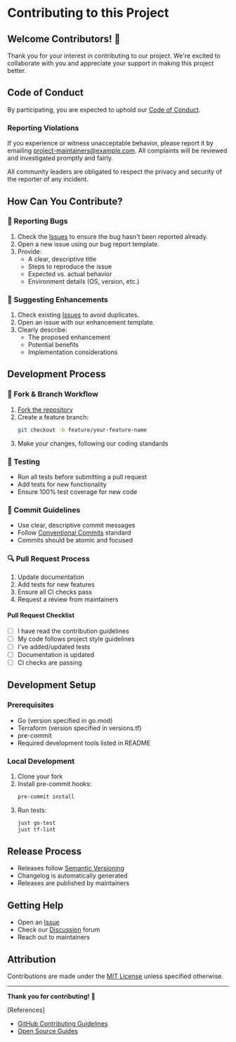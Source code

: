 # Contributing to this Project

## Welcome Contributors! 🌟

Thank you for your interest in contributing to our project. We're excited to collaborate with you and appreciate your support in making this project better.

## Code of Conduct

By participating, you are expected to uphold our [Code of Conduct](CODE_OF_CONDUCT.md).

### Reporting Violations

If you experience or witness unacceptable behavior, please report it by emailing [project-maintainers@example.com](mailto:project-maintainers@example.com). All complaints will be reviewed and investigated promptly and fairly.

All community leaders are obligated to respect the privacy and security of the reporter of any incident.

## How Can You Contribute?

### 🐛 Reporting Bugs

1. Check the [Issues](../../issues) to ensure the bug hasn't been reported already.
2. Open a new issue using our bug report template.
3. Provide:
   - A clear, descriptive title
   - Steps to reproduce the issue
   - Expected vs. actual behavior
   - Environment details (OS, version, etc.)

### 🚀 Suggesting Enhancements

1. Check existing [Issues](../../issues) to avoid duplicates.
2. Open an issue with our enhancement template.
3. Clearly describe:
   - The proposed enhancement
   - Potential benefits
   - Implementation considerations

## Development Process

### 🍴 Fork & Branch Workflow

1. [Fork the repository](../../fork)
2. Create a feature branch:
   ```bash
   git checkout -b feature/your-feature-name
   ```
3. Make your changes, following our coding standards

### 🧪 Testing

- Run all tests before submitting a pull request
- Add tests for new functionality
- Ensure 100% test coverage for new code

### 📝 Commit Guidelines

- Use clear, descriptive commit messages
- Follow [Conventional Commits](https://www.conventionalcommits.org/) standard
- Commits should be atomic and focused

### 🔍 Pull Request Process

1. Update documentation
2. Add tests for new features
3. Ensure all CI checks pass
4. Request a review from maintainers

#### Pull Request Checklist

- [ ] I have read the contribution guidelines
- [ ] My code follows project style guidelines
- [ ] I've added/updated tests
- [ ] Documentation is updated
- [ ] CI checks are passing

## Development Setup

### Prerequisites

- Go (version specified in go.mod)
- Terraform (version specified in versions.tf)
- pre-commit
- Required development tools listed in README

### Local Development

1. Clone your fork
2. Install pre-commit hooks:
   ```bash
   pre-commit install
   ```
3. Run tests:
   ```bash
   just go-test
   just tf-lint
   ```

## Release Process

- Releases follow [Semantic Versioning](https://semver.org/)
- Changelog is automatically generated
- Releases are published by maintainers

## Getting Help

- Open an [Issue](../../issues/new)
- Check our [Discussion](../../discussions) forum
- Reach out to maintainers

## Attribution

Contributions are made under the [MIT License](LICENSE) unless specified otherwise.

---

**Thank you for contributing!** 🎉

[References]

- [GitHub Contributing Guidelines](https://docs.github.com/en/communities/setting-up-your-project-for-healthy-contributions/setting-guidelines-for-repository-contributors)
- [Open Source Guides](https://opensource.guide/how-to-contribute/)
